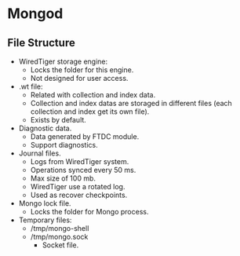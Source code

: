 # Mongod

## File Structure

- WiredTiger storage engine:
  - Locks the folder for this engine.
  - Not designed for user access.
- .wt file:
  - Related with collection and index data.
  - Collection and index datas are storaged in different files (each collection and index get its own file).
  - Exists by default.
- Diagnostic data.
  - Data generated by FTDC module.
  - Support diagnostics.
- Journal files.
  - Logs from WiredTiger system.
  - Operations synced every 50 ms.
  - Max size of 100 mb.
  - WiredTiger use a rotated log.
  - Used as recover checkpoints.
- Mongo lock file.
  - Locks the folder for Mongo process.
- Temporary files:
  - /tmp/mongo-shell
  - /tmp/mongo.sock
    - Socket file.